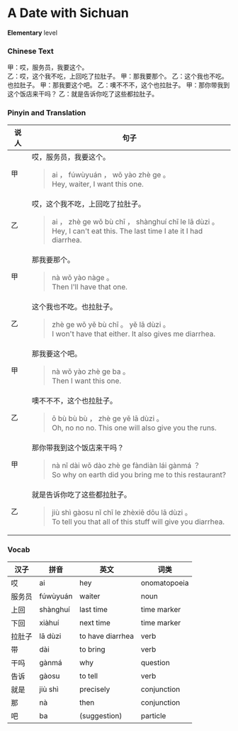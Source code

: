 # A Date with Sichuan
**Elementary** level
### Chinese Text
甲：哎，服务员，我要这个。<br />乙：哎，这个我不吃，上回吃了拉肚子。
甲：那我要那个。
乙：这个我也不吃。也拉肚子。
甲：那我要这个吧。
乙：噢不不不，这个也拉肚子。
甲：那你带我到这个饭店来干吗？
乙：就是告诉你吃了这些都拉肚子。

### Pinyin and Translation
|说人|句子|
|----|----|
|甲|哎，服务员，我要这个。<blockquote>ai ， fúwùyuán ， wǒ yào zhè ge 。<br />Hey, waiter, I want this one.</blockquote>|
|乙|哎，这个我不吃，上回吃了拉肚子。<blockquote>ai ， zhè ge wǒ bù chī ， shànghuí chī le lā dùzi 。<br />Hey, I can't eat this. The last time I ate it I had diarrhea.</blockquote>|
|甲|那我要那个。<blockquote>nà wǒ yào nàge 。<br />Then I'll have that one.</blockquote>|
|乙|这个我也不吃。也拉肚子。<blockquote>zhè ge wǒ yě bù chī 。 yě lā dùzi 。<br />I won't have that either. It also gives me diarrhea.</blockquote>|
|甲|那我要这个吧。<blockquote>nà wǒ yào zhè ge ba 。<br />Then I want this one.</blockquote>|
|乙|噢不不不，这个也拉肚子。<blockquote>ō bù bù bù ， zhè ge yě lā dùzi 。<br />Oh, no no no. This one will also give you the runs.</blockquote>|
|甲|那你带我到这个饭店来干吗？<blockquote>nà nǐ dài wǒ dào zhè ge fàndiàn lái gànmá ？<br />So why on earth did you bring me to this restaurant?</blockquote>|
|乙|就是告诉你吃了这些都拉肚子。<blockquote>jiù shì gàosu nǐ chī le zhèxiē dōu lā dùzi 。<br />To tell you that all of this stuff will give you diarrhea.</blockquote>|
### Vocab
|汉子|拼音|英文|词类|
|----|----|----|----|
|哎|ai|hey|onomatopoeia|
|服务员|fúwùyuán|waiter|noun|
|上回|shànghuí|last time|time marker|
|下回|xiàhuí|next time|time marker|
|拉肚子|lā dùzi|to have diarrhea|verb|
|带|dài|to bring|verb|
|干吗|gànmá|why|question|
|告诉|gàosu|to tell|verb|
|就是|jiù shì|precisely|conjunction|
|那|nà|then|conjunction|
|吧|ba|(suggestion)|particle|